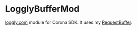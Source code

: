 # LogglyBufferMod
[loggly.com](https://www.loggly.com/ "loggly.com") module for Corona SDK. 
It uses my [RequestBuffer](https://github.com/misaelmt/RequestBuffer "RequestBuffer").

